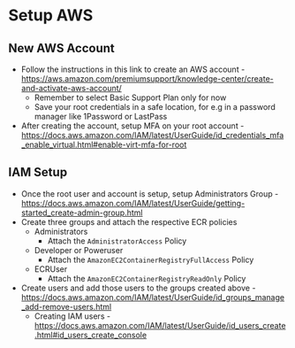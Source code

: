 # Setup AWS

## New AWS Account

- Follow the instructions in this link to create an AWS account - https://aws.amazon.com/premiumsupport/knowledge-center/create-and-activate-aws-account/
  - Remember to select Basic Support Plan only for now
  - Save your root credentials in a safe location, for e.g in a password manager like 1Password or LastPass
- After creating the account, setup MFA on your root account - https://docs.aws.amazon.com/IAM/latest/UserGuide/id_credentials_mfa_enable_virtual.html#enable-virt-mfa-for-root

## IAM Setup

- Once the root user and account is setup, setup Administrators Group - https://docs.aws.amazon.com/IAM/latest/UserGuide/getting-started_create-admin-group.html
- Create three groups and attach the respective ECR policies
  - Administrators
    - Attach the `AdministratorAccess` Policy
  - Developer or Poweruser
    - Attach the `AmazonEC2ContainerRegistryFullAccess` Policy
  - ECRUser
    - Attach the `AmazonEC2ContainerRegistryReadOnly` Policy
- Create users and add those users to the groups created above - https://docs.aws.amazon.com/IAM/latest/UserGuide/id_groups_manage_add-remove-users.html
  - Creating IAM users - https://docs.aws.amazon.com/IAM/latest/UserGuide/id_users_create.html#id_users_create_console

